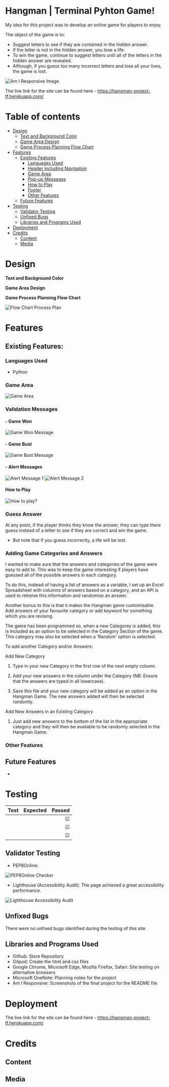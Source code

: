 # Hangman | Terminal Pyhton Game! 

My idea for this project was to develop an online game for players to enjoy.

The object of the game is to:

- Suggest letters to see if they are contained in the hidden answer.
- If the letter is not in the hidden answer, you lose a life.
- To win the game, continue to suggest letters until all of the letters in the hidden answer are revealed.
- Although, if you guess too many incorrect letters and lose all your lives, the game is lost.

![Am I Responsive Image]()

The live link for the site can be found here - https://hangman-project-tf.herokuapp.com/

# Table of contents
- [Design](#design)
  - [Text and Background Color](#text-and-background-color)
  - [Game Area Design](#game-area-design)
  - [Game Process Planning Flow Chart](#game-process-planning-flow-chart)
- [Features](#features)
  - [Existing Features](#existing-features)
    - [Languages Used](#languages-used)
    - [Header including Navigation](#Header-including-navigation)
    - [Game Area](#game-area)
    - [Pop-up Messages](#pop-up-messages)
    - [How to Play](#how-to-play)
    - [Footer](#footer)
    - [Other Features](#other-features)
  - [Future Features](#future-features)
- [Testing](#testing)
  - [Validator Testing](#validator-testing)
  - [Unfixed Bugs](#unfixed-bugs)
  - [Libraries and Programs Used](#libraries-and-programs-used)
- [Deployment](#deployment)
- [Credits](#credits)
  - [Content](#content)
  - [Media](#media)

# Design

**Text and Background Color**



**Game Area Design**



**Game Process Planning Flow Chart**

![Flow Chart Process Plan]()

# Features

## Existing Features:

### Languages Used

- Python

### Game Area



![Game Area]()

### Validation Messages

#### - Game Won

![Game Won Message]()

#### - Game Bust

![Game Bust Message]()

#### - Alert Messages

![Alert Message 1]()
![Alert Message 2]()

#### How to Play



![How to play?]()

### Guess Answer

At any point, if the player thinks they know the answer, they can type there guess instead of a letter to see if they are correct and win the game.

- But note that if you guess incorrectly, a life will be lost.

### Adding Game Categories and Answers

I wanted to make sure that the answers and categories of the game were easy to add to. This was to keep the game interesting if players have guessed all of the possible answers in each category.

To do this, instead of having a list of answers as a variable, I set up an Excel Spreadsheet with columns of answers based on a category, and an API is used to retreive this information and randomise an answer.

Another bonus to this is that it makes the Hangman game customisable. Add answers of your favourite category or add keyword for something which you are revising.

The game has been programmed so, when a new Categorey is added, this is included as an option to be selected in the Category Section of the game. This category may also be selected when a 'Random' option is selected.

<!-- Show Image of the Category Section -->
<!-- Show image of a new Category in Excel -->
<!-- Show image of New Category Section -->

To add another Category and/or Answers:

Add New Category

1. Type in your new Category in the first row of the next empty column. 

2. Add your new answers in the column under the Category (NB: Ensure that the answers are typed in all lowercase). 

3. Save this file and your new category will be added as an option in the Hangman Game. The new answers added will then be selected randomly.

Add New Answers in an Existing Category

1. Just add new answers to the bottom of the list in the appropriate category and they will then be available to be randomly selected in the Hangman Game.

### Other Features



## Future Features

- 

# Testing



| Test   |      Expected      |  Passed |
|--------|:------------------:|--------:|
|        |                    | ☑      |
|        |                    | ☑      |
|        |                    | ☑      |


## Validator Testing

- PEP8Online:  

![PEP8Online Checker]()

- Lighthouse (Accessibility Audit): The page achieved a great accessibility performance.

![Lighthouse Accessibility Audit]()

## Unfixed Bugs

There were no unfixed bugs identified during the testing of this site.

## Libraries and Programs Used

- Github: Store Repository
- Gitpod: Create the html and css files
- Google Chrome, Microsoft Edge, Mozilla Firefox, Safari: Site testing on alternative browsers
- Microsoft OneNote: Planning notes for the project
- Am I Responsive: Screenshots of the final project for the README file

# Deployment

 

The live link for the site can be found here - https://hangman-project-tf.herokuapp.com/

# Credits



## Content



## Media

